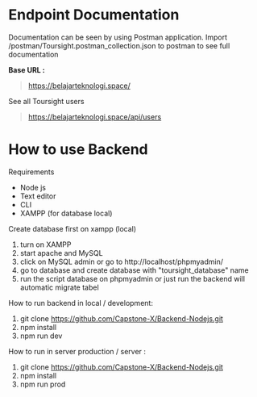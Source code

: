 # Endpoint Documentation

Documentation can be seen by using Postman application.
Import /postman/Toursight.postman_collection.json to postman to see full documentation

**Base URL :**
> https://belajarteknologi.space/

See all Toursight users
> https://belajarteknologi.space/api/users


# How to use Backend 

Requirements
* Node js 
* Text editor
* CLI 
* XAMPP (for database local)

Create database first on xampp (local)
1. turn on XAMPP
2. start apache and MySQL
3. click on MySQL admin or go to http://localhost/phpmyadmin/
4. go to database and create database with "toursight_database" name
5. run the script database on phpmyadmin or just run the backend will automatic migrate tabel

How to run backend in local / development:
1. git clone https://github.com/Capstone-X/Backend-Nodejs.git
2. npm install 
3. npm run dev

How to run in server production / server :
1. git clone https://github.com/Capstone-X/Backend-Nodejs.git
2. npm install 
3. npm run prod